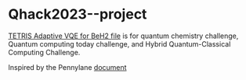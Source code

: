 # Qhack2023--project

[TETRIS Adaptive VQE for BeH2 file](https://github.com/Qcatty/Qhack2023--project/blob/main/TETRIS_Adaptive_VQE_for_BeH2.ipynb) is for quantum chemistry challenge, Quantum computing today challenge, and Hybrid Quantum-Classical Computing Challenge.

Inspired by the Pennylane [document]()

